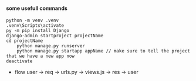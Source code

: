 #### some usefull commands
```
python -m venv .venv
.venv\Scripts\activate
py -m pip install Django
django-admin startproject projectName
cd projectName
    python manage.py runserver
    python manage.py startapp appName // make sure to tell the project that we have a new app now
deactivate
```

- flow
user -> req -> urls.py -> views.js -> res -> user